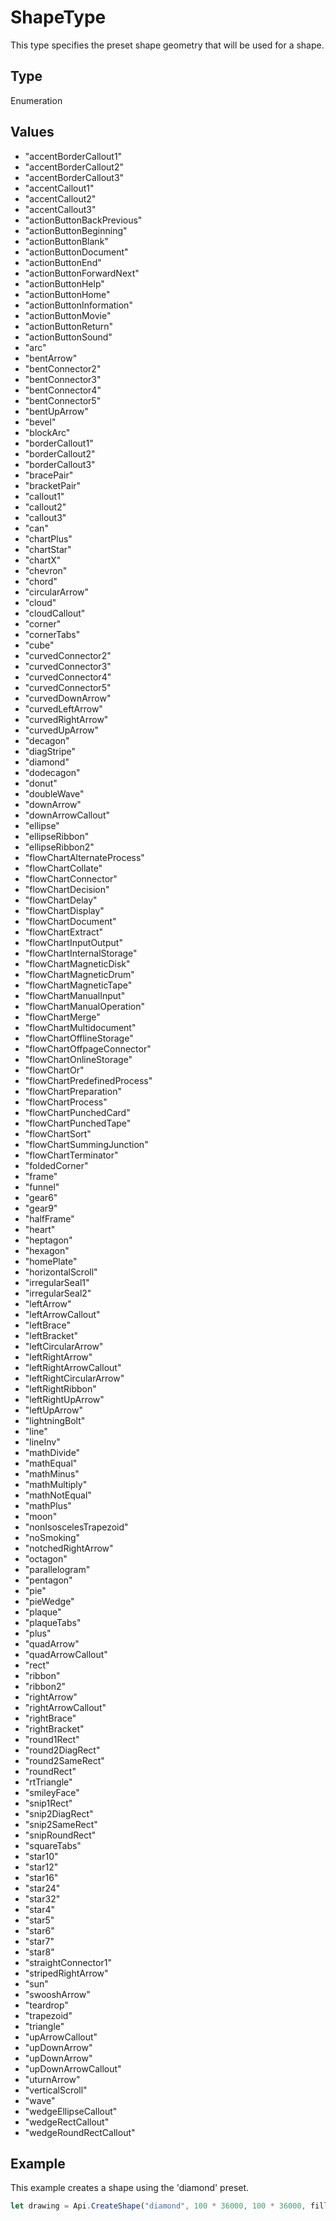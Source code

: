 # ShapeType

This type specifies the preset shape geometry that will be used for a shape.

## Type

Enumeration

## Values

- "accentBorderCallout1"
- "accentBorderCallout2"
- "accentBorderCallout3"
- "accentCallout1"
- "accentCallout2"
- "accentCallout3"
- "actionButtonBackPrevious"
- "actionButtonBeginning"
- "actionButtonBlank"
- "actionButtonDocument"
- "actionButtonEnd"
- "actionButtonForwardNext"
- "actionButtonHelp"
- "actionButtonHome"
- "actionButtonInformation"
- "actionButtonMovie"
- "actionButtonReturn"
- "actionButtonSound"
- "arc"
- "bentArrow"
- "bentConnector2"
- "bentConnector3"
- "bentConnector4"
- "bentConnector5"
- "bentUpArrow"
- "bevel"
- "blockArc"
- "borderCallout1"
- "borderCallout2"
- "borderCallout3"
- "bracePair"
- "bracketPair"
- "callout1"
- "callout2"
- "callout3"
- "can"
- "chartPlus"
- "chartStar"
- "chartX"
- "chevron"
- "chord"
- "circularArrow"
- "cloud"
- "cloudCallout"
- "corner"
- "cornerTabs"
- "cube"
- "curvedConnector2"
- "curvedConnector3"
- "curvedConnector4"
- "curvedConnector5"
- "curvedDownArrow"
- "curvedLeftArrow"
- "curvedRightArrow"
- "curvedUpArrow"
- "decagon"
- "diagStripe"
- "diamond"
- "dodecagon"
- "donut"
- "doubleWave"
- "downArrow"
- "downArrowCallout"
- "ellipse"
- "ellipseRibbon"
- "ellipseRibbon2"
- "flowChartAlternateProcess"
- "flowChartCollate"
- "flowChartConnector"
- "flowChartDecision"
- "flowChartDelay"
- "flowChartDisplay"
- "flowChartDocument"
- "flowChartExtract"
- "flowChartInputOutput"
- "flowChartInternalStorage"
- "flowChartMagneticDisk"
- "flowChartMagneticDrum"
- "flowChartMagneticTape"
- "flowChartManualInput"
- "flowChartManualOperation"
- "flowChartMerge"
- "flowChartMultidocument"
- "flowChartOfflineStorage"
- "flowChartOffpageConnector"
- "flowChartOnlineStorage"
- "flowChartOr"
- "flowChartPredefinedProcess"
- "flowChartPreparation"
- "flowChartProcess"
- "flowChartPunchedCard"
- "flowChartPunchedTape"
- "flowChartSort"
- "flowChartSummingJunction"
- "flowChartTerminator"
- "foldedCorner"
- "frame"
- "funnel"
- "gear6"
- "gear9"
- "halfFrame"
- "heart"
- "heptagon"
- "hexagon"
- "homePlate"
- "horizontalScroll"
- "irregularSeal1"
- "irregularSeal2"
- "leftArrow"
- "leftArrowCallout"
- "leftBrace"
- "leftBracket"
- "leftCircularArrow"
- "leftRightArrow"
- "leftRightArrowCallout"
- "leftRightCircularArrow"
- "leftRightRibbon"
- "leftRightUpArrow"
- "leftUpArrow"
- "lightningBolt"
- "line"
- "lineInv"
- "mathDivide"
- "mathEqual"
- "mathMinus"
- "mathMultiply"
- "mathNotEqual"
- "mathPlus"
- "moon"
- "nonIsoscelesTrapezoid"
- "noSmoking"
- "notchedRightArrow"
- "octagon"
- "parallelogram"
- "pentagon"
- "pie"
- "pieWedge"
- "plaque"
- "plaqueTabs"
- "plus"
- "quadArrow"
- "quadArrowCallout"
- "rect"
- "ribbon"
- "ribbon2"
- "rightArrow"
- "rightArrowCallout"
- "rightBrace"
- "rightBracket"
- "round1Rect"
- "round2DiagRect"
- "round2SameRect"
- "roundRect"
- "rtTriangle"
- "smileyFace"
- "snip1Rect"
- "snip2DiagRect"
- "snip2SameRect"
- "snipRoundRect"
- "squareTabs"
- "star10"
- "star12"
- "star16"
- "star24"
- "star32"
- "star4"
- "star5"
- "star6"
- "star7"
- "star8"
- "straightConnector1"
- "stripedRightArrow"
- "sun"
- "swooshArrow"
- "teardrop"
- "trapezoid"
- "triangle"
- "upArrowCallout"
- "upDownArrow"
- "upDownArrow"
- "upDownArrowCallout"
- "uturnArrow"
- "verticalScroll"
- "wave"
- "wedgeEllipseCallout"
- "wedgeRectCallout"
- "wedgeRoundRectCallout"


## Example

This example creates a shape using the 'diamond' preset.

```javascript editor-
let drawing = Api.CreateShape("diamond", 100 * 36000, 100 * 36000, fill, stroke);
```
